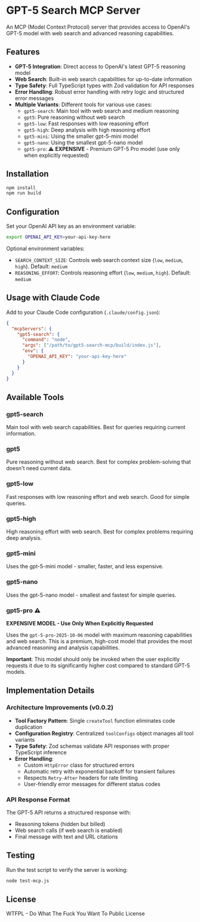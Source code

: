 # GPT-5 Search MCP Server

An MCP (Model Context Protocol) server that provides access to OpenAI's GPT-5 model with web search and advanced reasoning capabilities.

## Features

- **GPT-5 Integration**: Direct access to OpenAI's latest GPT-5 reasoning model
- **Web Search**: Built-in web search capabilities for up-to-date information
- **Type Safety**: Full TypeScript types with Zod validation for API responses
- **Error Handling**: Robust error handling with retry logic and structured error messages
- **Multiple Variants**: Different tools for various use cases:
  - `gpt5-search`: Main tool with web search and medium reasoning
  - `gpt5`: Pure reasoning without web search
  - `gpt5-low`: Fast responses with low reasoning effort
  - `gpt5-high`: Deep analysis with high reasoning effort
  - `gpt5-mini`: Using the smaller gpt-5-mini model
  - `gpt5-nano`: Using the smallest gpt-5-nano model
  - `gpt5-pro`: ⚠️ **EXPENSIVE** - Premium GPT-5 Pro model (use only when explicitly requested)

## Installation

```bash
npm install
npm run build
```

## Configuration

Set your OpenAI API key as an environment variable:

```bash
export OPENAI_API_KEY=your-api-key-here
```

Optional environment variables:
- `SEARCH_CONTEXT_SIZE`: Controls web search context size (`low`, `medium`, `high`). Default: `medium`
- `REASONING_EFFORT`: Controls reasoning effort (`low`, `medium`, `high`). Default: `medium`

## Usage with Claude Code

Add to your Claude Code configuration (`.claude/config.json`):

```json
{
  "mcpServers": {
    "gpt5-search": {
      "command": "node",
      "args": ["/path/to/gpt5-search-mcp/build/index.js"],
      "env": {
        "OPENAI_API_KEY": "your-api-key-here"
      }
    }
  }
}
```

## Available Tools

### gpt5-search
Main tool with web search capabilities. Best for queries requiring current information.

### gpt5
Pure reasoning without web search. Best for complex problem-solving that doesn't need current data.

### gpt5-low
Fast responses with low reasoning effort and web search. Good for simple queries.

### gpt5-high
High reasoning effort with web search. Best for complex problems requiring deep analysis.

### gpt5-mini
Uses the gpt-5-mini model - smaller, faster, and less expensive.

### gpt5-nano
Uses the gpt-5-nano model - smallest and fastest for simple queries.

### gpt5-pro ⚠️
**EXPENSIVE MODEL - Use Only When Explicitly Requested**

Uses the `gpt-5-pro-2025-10-06` model with maximum reasoning capabilities and web search. This is a premium, high-cost model that provides the most advanced reasoning and analysis capabilities.

**Important**: This model should only be invoked when the user explicitly requests it due to its significantly higher cost compared to standard GPT-5 models.

## Implementation Details

### Architecture Improvements (v0.0.2)
- **Tool Factory Pattern**: Single `createTool` function eliminates code duplication
- **Configuration Registry**: Centralized `toolConfigs` object manages all tool variants
- **Type Safety**: Zod schemas validate API responses with proper TypeScript inference
- **Error Handling**: 
  - Custom `HttpError` class for structured errors
  - Automatic retry with exponential backoff for transient failures
  - Respects `Retry-After` headers for rate limiting
  - User-friendly error messages for different status codes

### API Response Format

The GPT-5 API returns a structured response with:
- Reasoning tokens (hidden but billed)
- Web search calls (if web search is enabled)
- Final message with text and URL citations

## Testing

Run the test script to verify the server is working:

```bash
node test-mcp.js
```

## License

WTFPL - Do What The Fuck You Want To Public License